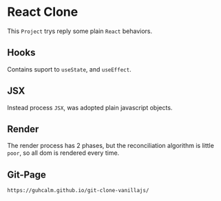 # React Clone #
This `Project` trys reply some plain `React` behaviors.

## Hooks ##
Contains suport to `useState`, and `useEffect`.

## JSX ##
Instead process `JSX`, was adopted plain javascript objects.

## Render ##
The render process has 2 phases, but the reconciliation algorithm is little `poor`, so all dom is rendered every time.

## Git-Page ##
```
https://guhcalm.github.io/git-clone-vanillajs/
```
